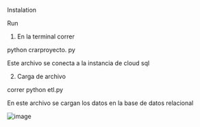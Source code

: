 Instalation

Run 

1. En la terminal correr

python crarproyecto. py

Este archivo se conecta a la instancia de cloud sql


2. Carga de archivo 

correr python etl.py

En este archivo se cargan los datos en la base de datos relacional

![image](https://user-images.githubusercontent.com/115656228/207717061-a55d31ba-cb6a-4179-a8ee-14f91cb44aa1.png)


